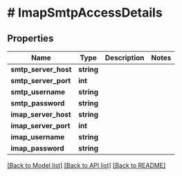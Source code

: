 # # ImapSmtpAccessDetails

## Properties

Name | Type | Description | Notes
------------ | ------------- | ------------- | -------------
**smtp_server_host** | **string** |  | 
**smtp_server_port** | **int** |  | 
**smtp_username** | **string** |  | 
**smtp_password** | **string** |  | 
**imap_server_host** | **string** |  | 
**imap_server_port** | **int** |  | 
**imap_username** | **string** |  | 
**imap_password** | **string** |  | 

[[Back to Model list]](../../README#documentation-for-models) [[Back to API list]](../../README#documentation-for-api-endpoints) [[Back to README]](../../README)



